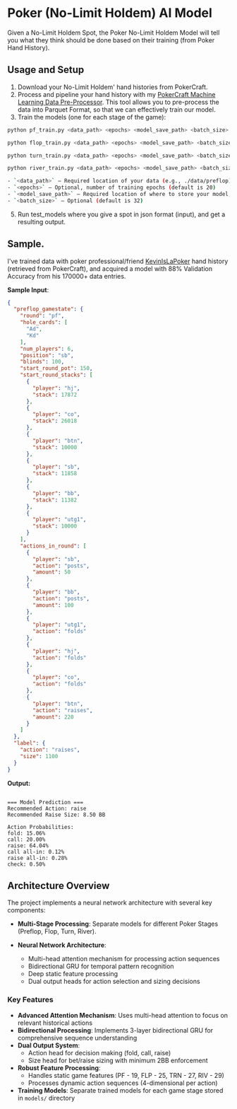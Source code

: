 # Poker (No-Limit Holdem) AI Model

Given a No-Limit Holdem Spot, the Poker No-Limit Holdem Model will tell you what they think should be done based on their training (from Poker Hand History).

## Usage and Setup
1. Download your No-Limit Holdem' hand histories from PokerCraft.
2. Process and pipeline your hand history with my [PokerCraft Machine Learning Data Pre-Processor](https://github.com/stnlywng/Poker-ML-Data-Preprocessor). This tool allows you to pre-process the data into Parquet Format, so that we can effectively train our model.
3. Train the models (one for each stage of the game):
  ```bash
  python pf_train.py <data_path> <epochs> <model_save_path> <batch_size>
  
  python flop_train.py <data_path> <epochs> <model_save_path> <batch_size>
  
  python turn_train.py <data_path> <epochs> <model_save_path> <batch_size>
  
  python river_train.py <data_path> <epochs> <model_save_path> <batch_size>
  
- `<data_path>` — Required location of your data (e.g., ./data/preflop)
- `<epochs>` — Optional, number of training epochs (default is 20)
- `<model_save_path>` — Required location of where to store your model, make sure location exists beforehand (e.g., ./models) 
- `<batch_size>` — Optional (default is 32) 
  ```
5. Run test_models where you give a spot in json format (input), and get a resulting output.

## Sample.

I've trained data with poker professional/friend [KevinIsLaPoker](https://www.youtube.com/@%E5%87%AF%E6%96%87%E7%9A%84%E6%89%91%E5%85%8B%E4%B9%8B%E8%B7%AF) hand history (retrieved from PokerCraft), and acquired a model with 88% Validation Accuracy from his 170000+ data entries. 

**Sample Input**:
```json
{
  "preflop_gamestate": {
    "round": "pf",
    "hole_cards": [
      "Ad",
      "Kd"
    ],
    "num_players": 6,
    "position": "sb",
    "blinds": 100,
    "start_round_pot": 150,
    "start_round_stacks": [
      {
        "player": "hj",
        "stack": 17872
      },
      {
        "player": "co",
        "stack": 26018
      },
      {
        "player": "btn",
        "stack": 10000
      },
      {
        "player": "sb",
        "stack": 11858
      },
      {
        "player": "bb",
        "stack": 11382
      },
      {
        "player": "utg1",
        "stack": 10000
      }
    ],
    "actions_in_round": [
      {
        "player": "sb",
        "action": "posts",
        "amount": 50
      },
      {
        "player": "bb",
        "action": "posts",
        "amount": 100
      },
      {
        "player": "utg1",
        "action": "folds"
      },
      {
        "player": "hj",
        "action": "folds"
      },
      {
        "player": "co",
        "action": "folds"
      },
      {
        "player": "btn",
        "action": "raises",
        "amount": 220
      }
    ]
  },
  "label": {
    "action": "raises",
    "size": 1100
  }
}
```
**Output:**
```text

=== Model Prediction ===
Recommended Action: raise
Recommended Raise Size: 8.50 BB

Action Probabilities:
fold: 15.06%
call: 20.00%
raise: 64.04%
call all-in: 0.12%
raise all-in: 0.28%
check: 0.50%
```

## Architecture Overview

The project implements a neural network architecture with several key components:

- **Multi-Stage Processing**: Separate models for different Poker Stages (Preflop, Flop, Turn, River).

- **Neural Network Architecture**:
  - Multi-head attention mechanism for processing action sequences
  - Bidirectional GRU for temporal pattern recognition
  - Deep static feature processing
  - Dual output heads for action selection and sizing decisions

### Key Features

- **Advanced Attention Mechanism**: Uses multi-head attention to focus on relevant historical actions
- **Bidirectional Processing**: Implements 3-layer bidirectional GRU for comprehensive sequence understanding
- **Dual Output System**:
  - Action head for decision making (fold, call, raise)
  - Size head for bet/raise sizing with minimum 2BB enforcement
- **Robust Feature Processing**:
  - Handles static game features (PF - 19, FLP - 25, TRN - 27, RIV - 29)
  - Processes dynamic action sequences (4-dimensional per action)
- **Training Models**: Separate trained models for each game stage stored in `models/` directory


